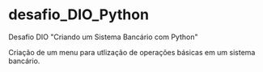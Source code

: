 # desafio_DIO_Python
Desafio DIO  "Criando um Sistema Bancário com Python" 

Criação de um menu para utlização de operações básicas em um sistema bancário.



